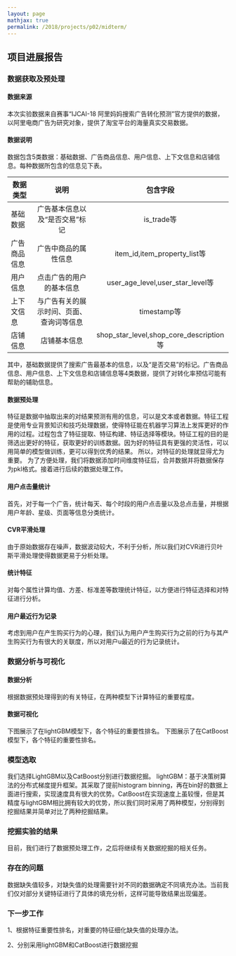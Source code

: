 ```yaml
---
layout: page
mathjax: true
permalink: /2018/projects/p02/midterm/
---
```


## 项目进展报告

### 数据获取及预处理
#### 数据来源
本次实验数据来自赛事“IJCAI-18 阿里妈妈搜索广告转化预测”官方提供的数据，以阿里电商广告为研究对象，提供了淘宝平台的海量真实交易数据。
#### 数据说明
数据包含5类数据：基础数据、广告商品信息、用户信息、上下文信息和店铺信息。每种数据所包含的信息见下表。

| 数据类型 | 说明 | 包含字段 |
| - | :-: | :-: |
| 基础数据 |广告基本信息以及“是否交易”标记|is_trade等|
| 广告商品信息 |广告中商品的属性信息|item_id,item_property_list等|
| 用户信息 |点击广告的用户的基本信息|user_age_level,user_star_level等|
| 上下文信息 |与广告有关的展示时间、页面、查询词等信息|timestamp等|
| 店铺信息 |店铺基本信息|shop_star_level,shop_core_description等|

其中，基础数据提供了搜索广告最基本的信息，以及“是否交易”的标记。广告商品信息、用户信息、上下文信息和店铺信息等4类数据，提供了对转化率预估可能有帮助的辅助信息。
#### 数据预处理
特征是数据中抽取出来的对结果预测有用的信息，可以是文本或者数据。特征工程是使用专业背景知识和技巧处理数据，使得特征能在机器学习算法上发挥更好的作用的过程。过程包含了特征提取、特征构建、特征选择等模块。特征工程的目的是筛选出更好的特征，获取更好的训练数据。因为好的特征具有更强的灵活性，可以用简单的模型做训练，更可以得到优秀的结果。
所以，对特征的处理就显得尤为重要。
为了方便处理，我们将数据添加时间维度特征后，合并数据并将数据保存为pkl格式。接着进行后续的数据处理工作。
#### 用户点击量统计
首先，对于每一个广告，统计每天、每个时段的用户点击量以及总点击量，并根据用户年龄、星级、页面等信息分类统计。
#### CVR平滑处理
由于原始数据存在噪声，数据波动较大，不利于分析，所以我们对CVR进行贝叶斯平滑处理使得数据更易于分析处理。
#### 统计特征
对每个属性计算均值、方差、标准差等数理统计特征，以方便进行特征选择和对特征进行分析。
#### 用户最近行为记录
考虑到用户在产生购买行为的心理，我们认为用户产生购买行为之前的行为与其产生购买行为有很大的关联度，所以对用户u最近的行为记录统计。

##### 

### 数据分析与可视化
#### 数据分析
根据数据预处理得到的有关特征，在两种模型下计算特征的重要程度。
#### 数据可视化
下图展示了在lightGBM模型下，各个特征的重要性排名。
下图展示了在CatBoost模型下，各个特征的重要性排名。

### 模型选取
我们选择LightGBM以及CatBoost分别进行数据挖掘。
lightGBM：基于决策树算法的分布式梯度提升框架。其采取了提前histogram binning，再在bin好的数据上面进行搜索，实现速度具有很大的优势。CatBoost在实现速度上虽较慢，但是其精度与lightGBM相比拥有较大的优势，所以我们同时采用了两种模型，分别得到挖掘结果并简单对比了两种挖掘结果。

### 挖掘实验的结果
目前，我们进行了数据预处理工作，之后将继续有关数据挖掘的相关任务。

### 存在的问题
数据缺失值较多，对缺失值的处理需要针对不同的数据确定不同填充办法。当前我们仅对部分关键特征进行了具体的填充分析，这样可能导致结果出现偏差。

### 下一步工作
1、根据特征重要性排名，对重要的特征细化缺失值的处理办法。

2、分别采用lightGBM和CatBoost进行数据挖掘